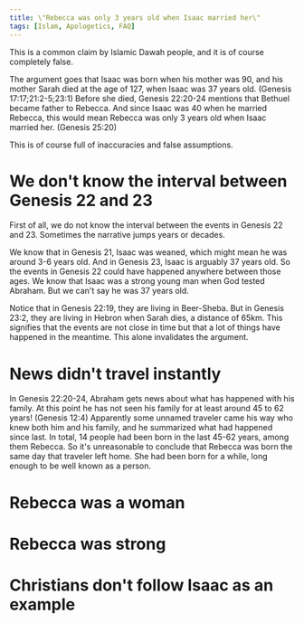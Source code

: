 ```yaml
---
title: \"Rebecca was only 3 years old when Isaac married her\"
tags: [Islam, Apologetics, FAQ]
---
```


This is a common claim by Islamic Dawah people, and it is of course completely false.

The argument goes that Isaac was born when his mother was 90, and his mother Sarah died at the age of 127, when Isaac was 37 years old. (Genesis 17:17;21:2-5;23:1) Before she died,  Genesis 22:20-24 mentions that Bethuel became father to Rebecca. And since Isaac was 40 when he married Rebecca, this would mean Rebecca was only 3 years old when Isaac married her. (Genesis 25:20)

This is of course full of inaccuracies and false assumptions.

# We don't know the interval between Genesis 22 and 23

First of all, we do not know the interval between the events in Genesis 22 and 23. Sometimes the narrative jumps years or decades.

We know that in Genesis 21, Isaac was weaned, which might mean he was around 3-6 years old. And in Genesis 23, Isaac is arguably 37 years old. So the events in Genesis 22 could have happened anywhere between those ages. We know that Isaac was a strong young man when God tested Abraham. But we can't say he was 37 years old.

Notice that in Genesis 22:19, they are living in Beer-Sheba. But in Genesis 23:2, they are living in Hebron when Sarah dies, a distance of 65km. This signifies that the events are not close in time but that a lot of things have happened in the meantime. This alone invalidates the argument.

# News didn't travel instantly

In Genesis 22:20-24, Abraham gets news about what has happened with his family. At this point he has not seen his family for at least around 45 to 62 years! (Genesis 12:4) Apparently some unnamed traveler came his way who knew both him and his family, and he summarized what had happened since last. In total, 14 people had been born in the last 45-62 years, among them Rebecca. So it's unreasonable to conclude that Rebecca was born the same day that traveler left home. She had been born for a while, long enough to be well known as a person.

# Rebecca was a woman

# Rebecca was strong

# Christians don't follow Isaac as an example